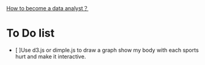 [How to become a data analyst？](README.md)

# To Do list
- [ ]Use d3.js or dimple.js to draw a graph show my body with each sports hurt and make it interactive.
